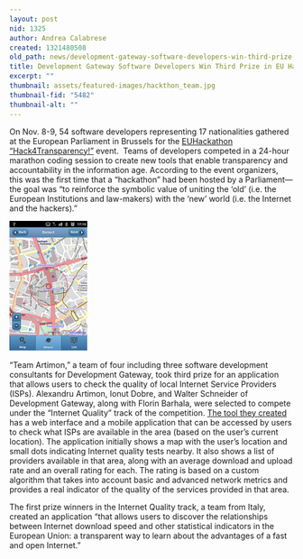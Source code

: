 ```yaml
---
layout: post
nid: 1325
author: Andrea Calabrese
created: 1321480508
old_path: news/development-gateway-software-developers-win-third-prize-eu-hackathon
title: Development Gateway Software Developers Win Third Prize in EU Hackathon
excerpt: ""
thumbnail: assets/featured-images/hackthon_team.jpg
thumbnail-fid: "5482"
thumbnail-alt: ""
---
```


On Nov. 8-9, 54 software developers representing 17 nationalities gathered at the European Parliament in Brussels for the [EUHackathon “Hack4Transparency!”](http://www.euhackathon.eu/iqt-1st-prize-team-ferioli-with-internet-performance-analysis/) event.  Teams of developers competed in a 24-hour marathon coding session to create new tools that enable transparency and accountability in the information age. According to the event organizers, this was the first time that a “hackathon” had been hosted by a Parliament—the goal was “to reinforce the symbolic value of uniting the ‘old’ (i.e. the European Institutions and law-makers) with the ‘new’ world (i.e. the Internet and the hackers).”

![](/assets/post-images/hackthon_app.jpg)

“Team Artimon,” a team of four including three software development consultants for Development Gateway, took third prize for an application that allows users to check the quality of local Internet Service Providers (ISPs). Alexandru Artimon, Ionut Dobre, and Walter Schneider of Development Gateway, along with Florin Barhala, were selected to compete under the “Internet Quality” track of the competition. [The tool they created](http://www.euhackathon.eu/iqt-3rd-prize-team-artimon-with-isp-rate/) has a web interface and a mobile application that can be accessed by users to check what ISPs are available in the area (based on the user’s current location). The application initially shows a map with the user’s location and small dots indicating Internet quality tests nearby. It also shows a list of providers available in that area, along with an average download and upload rate and an overall rating for each. The rating is based on a custom algorithm that takes into account basic and advanced network metrics and provides a real indicator of the quality of the services provided in that area.

The first prize winners in the Internet Quality track, a team from Italy, created an application “that allows users to discover the relationships between Internet download speed and other statistical indicators in the European Union: a transparent way to learn about the advantages of a fast and open Internet.”
